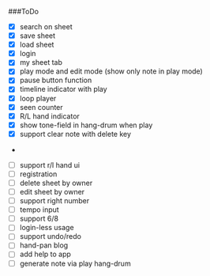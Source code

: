 ###ToDo
- [x] search on sheet
- [x] save sheet
- [x] load sheet
- [x] login
- [x] my sheet tab
- [x] play mode and edit mode  (show only note in play mode)
- [x] pause button function
- [x] timeline indicator with play
- [x] loop player
- [x] seen counter
- [x] R/L hand indicator
- [x] show tone-field in hang-drum when play
- [x] support clear note with delete key
- 
- [ ] support r/l hand ui
- [ ] registration
- [ ] delete sheet by owner
- [ ] edit sheet by owner
- [ ] support right number
- [ ] tempo input
- [ ] support 6/8
- [ ] login-less usage
- [ ] support undo/redo
- [ ] hand-pan blog
- [ ] add help to app
- [ ] generate note via play hang-drum